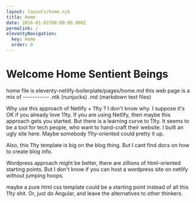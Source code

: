 ```yaml
---
layout: layouts/home.njk
title: Home
date: 2016-01-01T00:00:00.000Z
permalink: /
eleventyNavigation:
  key: Home
  order: 0
---
```

# Welcome Home Sentient Beings
home file is eleventy-netlify-boilerplate/pages/home.md
this web page is a mix of  -----------   .ntk (nunjucks)   .md (markdown text files)


Why use this approach of Netlify + 11ty ?
I don't know why.  I suppose it's OK if you already love 11ty.
If you are using Netlify, then maybe this approach gets you started.
But there is a learning curve to 11ty.  It seems to be a tool for tech people, 
who want to hand-craft their website.
I built an ugly site here.  Maybe somebody 11ty-oriented could pretty it up.


Also, this 11ty template is big on the blog thing.  But I cant find docs on how to create 
blog info.

Wordpress approach might be better, there are zillions of html-oriented starting points.
But I don't know if you can host a wordpress site on netlify without jumping hoops.

maybe a pure html css template could be a starting point instead of all this 11ty shit.
Or, just do Angular, and leave the alternatives to other thinkers.
